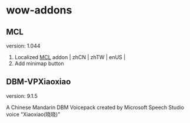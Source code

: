 # wow-addons

## MCL

version: 1.044

1. Localized [MCL](https://www.curseforge.com/wow/addons/mount-collection-log-mcl) addon | zhCN | zhTW | enUS |
2. Add minimap button

## DBM-VPXiaoxiao

version: 9.1.5

A Chinese Mandarin DBM Voicepack created by Microsoft Speech Studio voice "Xiaoxiao(晓晓)"
